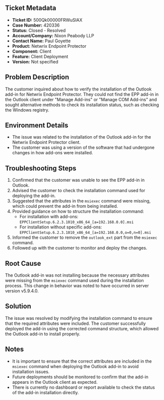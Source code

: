## Ticket Metadata
- **Ticket ID:** 500Qk00000FRWuSIAX
- **Case Number:** 420336
- **Status:** Closed - Resolved
- **Account/Company:** Nixon Peabody LLP
- **Contact Name:** Paul Goyette
- **Product:** Netwrix Endpoint Protector
- **Component:** Client
- **Feature:** Client Deployment
- **Version:** Not specified

## Problem Description
The customer inquired about how to verify the installation of the Outlook add-in for Netwrix Endpoint Protector. They could not find the EPP add-in in the Outlook client under "Manage Add-ins" or "Manage COM Add-ins" and sought alternative methods to check its installation status, such as checking the Windows registry.

## Environment Details
- The issue was related to the installation of the Outlook add-in for the Netwrix Endpoint Protector client.
- The customer was using a version of the software that had undergone changes in how add-ons were installed.

## Troubleshooting Steps
1. Confirmed that the customer was unable to see the EPP add-in in Outlook.
2. Advised the customer to check the installation command used for deploying the add-in.
3. Suggested that the attributes in the `msiexec` command were missing, which could prevent the add-in from being installed.
4. Provided guidance on how to structure the installation command:
   - For installation with add-ons: `EPPClientSetup.6.2.3.1010_x86_64_[a=192.168.0.0].msi`
   - For installation without specific add-ons: `EPPClientSetup.6.2.3.1010_x86_64_[a=192.168.0.0,o=0,n=0].msi`
5. Informed the customer to remove the `outlook_ext` part from the `msiexec` command.
6. Followed up with the customer to monitor and deploy the changes.

## Root Cause
The Outlook add-in was not installing because the necessary attributes were missing from the `msiexec` command used during the installation process. This change in behavior was noted to have occurred in server version v5.9.4.0.

## Solution
The issue was resolved by modifying the installation command to ensure that the required attributes were included. The customer successfully deployed the add-in using the corrected command structure, which allowed the Outlook add-in to install properly.

## Notes
- It is important to ensure that the correct attributes are included in the `msiexec` command when deploying the Outlook add-in to avoid installation issues.
- Future deployments should be monitored to confirm that the add-in appears in the Outlook client as expected.
- There is currently no dashboard or report available to check the status of the add-in installation directly.